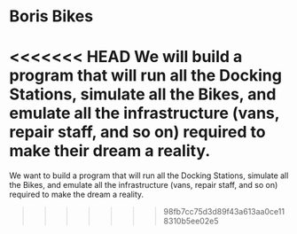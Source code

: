 # Boris Bikes

<<<<<<< HEAD
We will build a program that will run all the Docking Stations, simulate all the Bikes, and emulate all the infrastructure (vans, repair staff, and so on) required to make their dream a reality.
=======
We want to build a program that will run all the Docking Stations, simulate all the Bikes, and emulate all the infrastructure (vans, repair staff, and so on) required to make the dream a reality.
>>>>>>> 98fb7cc75d3d89f43a613aa0ce118310b5ee02e5
